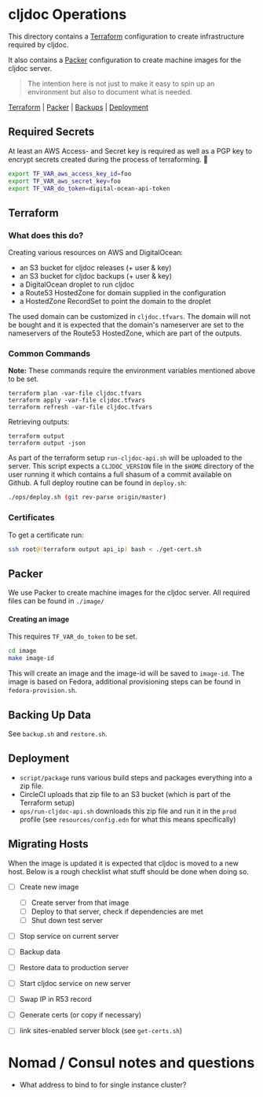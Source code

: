 # cljdoc Operations

This directory contains a [Terraform](https://www.terraform.io/)
configuration to create infrastructure required by cljdoc.

It also contains a [Packer](https://www.packer.io/) configuration
to create machine images for the cljdoc server.

> The intention here is not just to make it easy to spin up an
> environment but also to document what is needed.

[Terraform](#terraform) | [Packer](#packer) | [Backups](#backing-up-data) | [Deployment](#deployment)

## Required Secrets

At least an AWS Access- and Secret key is required as well as a PGP key to
encrypt secrets created during the process of terraforming. 🙂

```bash
export TF_VAR_aws_access_key_id=foo
export TF_VAR_aws_secret_key=foo
export TF_VAR_do_token=digital-ocean-api-token
```

## Terraform

### What does this do?

Creating various resources on AWS and DigitalOcean:

- an S3 bucket for cljdoc releases (+ user & key)
- an S3 bucket for cljdoc backups (+ user & key)
- a DigitalOcean droplet to run cljdoc
- a Route53 HostedZone for domain supplied in the configuration
- a HostedZone RecordSet to point the domain to the droplet

The used domain can be customized in `cljdoc.tfvars`. The domain will
not be bought and it is expected that the domain's nameserver are set
to the nameservers of the Route53 HostedZone, which are part of the outputs.

### Common Commands

**Note:** These commands require the environment variables mentioned above to be set.

```
terraform plan -var-file cljdoc.tfvars
terraform apply -var-file cljdoc.tfvars
terraform refresh -var-file cljdoc.tfvars
```

Retrieving outputs:
```
terraform output
terraform output -json
```

As part of the terraform setup `run-cljdoc-api.sh` will be uploaded to the server.
This script expects a `CLJDOC_VERSION` file in the `$HOME` directory of the user running
it which contains a full shasum of a commit available on Github. A full deploy routine can
be found in `deploy.sh`:

```sh
./ops/deploy.sh (git rev-parse origin/master)
```

### Certificates

To get a certificate run:

```sh
ssh root@(terraform output api_ip) bash < ./get-cert.sh
```


## Packer

We use Packer to create machine images for the cljdoc server.
All required files can be found in `./image/`

#### Creating an image

This requires `TF_VAR_do_token` to be set.

```sh
cd image
make image-id
```
This will create an image and the image-id will be saved to `image-id`.
The image is based on Fedora, additional provisioning steps can be found in `fedora-provision.sh`.

## Backing Up Data

See `backup.sh` and `restore.sh`.

## Deployment

- `script/package` runs various build steps and packages everything into a zip file.
- CircleCI uploads that zip file to an S3 bucket (which is part of the Terraform setup)
- `ops/run-cljdoc-api.sh` downloads this zip file and run it in the `prod` profile (see `resources/config.edn` for what this means specifically)

## Migrating Hosts

When the image is updated it is expected that cljdoc is moved to a new host. Below is
a rough checklist what stuff should be done when doing so.

- [ ] Create new image
  - [ ] Create server from that image
  - [ ] Deploy to that server, check if dependencies are met
  - [ ] Shut down test server

- [ ] Stop service on current server
- [ ] Backup data
- [ ] Restore data to production server
- [ ] Start cljdoc service on new server
- [ ] Swap IP in R53 record
- [ ] Generate certs (or copy if necessary)
- [ ] link sites-enabled server block (see `get-certs.sh`)


# Nomad / Consul notes and questions

- What address to bind to for single instance cluster?

